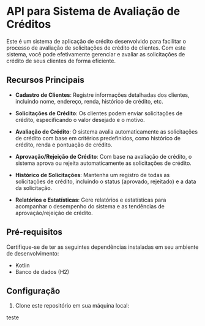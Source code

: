 # API para Sistema de Avaliação de Créditos


Este é um sistema de aplicação de crédito desenvolvido para facilitar o processo de avaliação de solicitações de crédito de clientes. Com este sistema, você pode efetivamente gerenciar e avaliar as solicitações de crédito de seus clientes de forma eficiente.

## Recursos Principais

- **Cadastro de Clientes**: Registre informações detalhadas dos clientes, incluindo nome, endereço, renda, histórico de crédito, etc.

- **Solicitações de Crédito**: Os clientes podem enviar solicitações de crédito, especificando o valor desejado e o motivo.

- **Avaliação de Crédito**: O sistema avalia automaticamente as solicitações de crédito com base em critérios predefinidos, como histórico de crédito, renda e pontuação de crédito.

- **Aprovação/Rejeição de Crédito**: Com base na avaliação de crédito, o sistema aprova ou rejeita automaticamente as solicitações de crédito.

- **Histórico de Solicitações**: Mantenha um registro de todas as solicitações de crédito, incluindo o status (aprovado, rejeitado) e a data da solicitação.

- **Relatórios e Estatísticas**: Gere relatórios e estatísticas para acompanhar o desempenho do sistema e as tendências de aprovação/rejeição de crédito.

## Pré-requisitos

Certifique-se de ter as seguintes dependências instaladas em seu ambiente de desenvolvimento:

- Kotlin
- Banco de dados (H2)

## Configuração

1. Clone este repositório em sua máquina local:

teste
